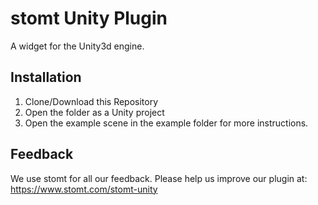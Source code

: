 # stomt Unity Plugin

A widget for the Unity3d engine.

## Installation

1. Clone/Download this Repository
2. Open the folder as a Unity project
3. Open the example scene in the example folder for more instructions.


## Feedback

We use stomt for all our feedback. Please help us improve our plugin at: https://www.stomt.com/stomt-unity 
